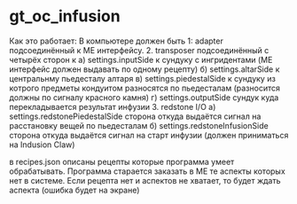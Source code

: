 # gt_oc_infusion
Как это работает:
В компьютере должен быть 
1: adapter подсоединённый к ME интерфейсу.
2. transposer подсоединённый с четырёх сторон к
а) settings.inputSide к сундуку с ингридентами (ME интерфейс должен выдавать по одному рецепту)
б) settings.altarSide к центральнму пьедесталу алтаря
в) settings.piedestalSide к сундуку из котрого предметы кондуитом разносятся по пьедесталам (разносится должны по сигналу красного камня)
г) settings.outputSide сундук куда перекладывается результат инфузии
3. redstone I/O
a) settings.redstonePiedestalSide сторона откуда выдаётся сигнал на расстановку вещей по пьедесталам
б) settings.redstoneInfusionSide сторона откуда выдаётся сигнал на старт инфузии (должен приниматься на Indusion Claw)

в recipes.json описаны рецепты которые программа умеет обрабатывать.
Программа старается заказать в МЕ те аспекты которых нет в системе. Если рецепта нет и аспектов не хватает, то будет ждать аспекта (ошибка будет на экране)
